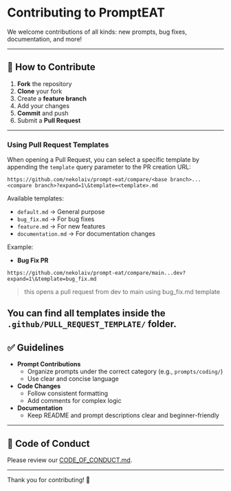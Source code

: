 # Contributing to PromptEAT

We welcome contributions of all kinds: new prompts, bug fixes, documentation, and more!

---

## 📜 How to Contribute
1. **Fork** the repository
2. **Clone** your fork
3. Create a **feature branch**
4. Add your changes
5. **Commit** and push
6. Submit a **Pull Request**

---
### Using Pull Request Templates
When opening a Pull Request, you can select a specific template by appending the `template` query parameter to the PR creation URL:

```
https://github.com/nekolaiv/prompt-eat/compare/<base branch>...<compare branch>?expand=1\&template=<template>.md
```

Available templates:
- `default.md` → General purpose
- `bug_fix.md` → For bug fixes
- `feature.md` → For new features
- `documentation.md` → For documentation changes

Example:
- **Bug Fix PR**  
```
https://github.com/nekolaiv/prompt-eat/compare/main...dev?expand=1\&template=bug_fix.md
```
> this opens a pull request from dev to main using bug_fix.md template
  
You can find all templates inside the `.github/PULL_REQUEST_TEMPLATE/` folder.
---

## ✅ Guidelines
- **Prompt Contributions**
  - Organize prompts under the correct category (e.g., `prompts/coding/`)
  - Use clear and concise language
- **Code Changes**
  - Follow consistent formatting
  - Add comments for complex logic
- **Documentation**
  - Keep README and prompt descriptions clear and beginner-friendly

---

## 🧾 Code of Conduct
Please review our [CODE_OF_CONDUCT.md](CODE_OF_CONDUCT.md).

---

Thank you for contributing! 🎉
